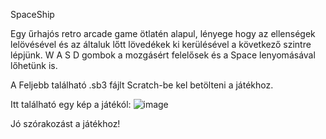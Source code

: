 SpaceShip

Egy űrhajós retro arcade game ötlatén alapul, lényege hogy az ellenségek lelövésével és az általuk lőtt lövedékek ki kerülésével a következő szintre lépjünk.
W A S D gombok a mozgásért felelősek és a Space lenyomásával lőhetünk is.

A Feljebb található .sb3 fájlt Scratch-be kel betölteni a játékhoz.

Itt található egy kép a játékól:
![image](https://github.com/vadav118/Space/assets/149052355/abdc9936-607f-4a19-8da3-8a2a01213774)

Jó szórakozást a játékhoz!
